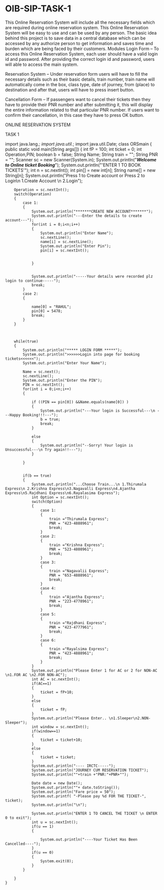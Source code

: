 # OIB-SIP-TASK-1

This Online Reservation System will include all the necessary fields which are required during
online reservation system. This Online Reservation System will be easy to use and can be used by
any person. The basic idea behind this project is to save data in a central database which can be
accessed by any authorize person to get information and saves time and burden which are being
faced by their customers.
 Modules
Login Form – To access this Online Reservation System, each user should have a valid login id and
password. After providing the correct login id and password, users will able to access the main
system.

Reservation System – Under reservation form users will have to fill the necessary details such as
their basic details, train number, train name will automatically come in the box, class type, date of
journey, from (place) to destination and after that, users will have to press insert button.

Cancellation Form – If passengers want to cancel their tickets then they have to provide their
PNR number and after submitting it, this will display the entire information related to that
particular PNR number. If users want to confirm their cancellation, in this case they have to press
OK button.

ONLINE RESERVATION SYSTEM

TASK 1

import java.lang.*; 
import java.util.*;
import java.util.Date;
class ORSmain
{
    public static void main(String args[])
    {
        int fP = 100; int ticket = 0; int Operation,PIN;
        boolean b = false;
        String Name; String train = ""; String PNR = "";
        Scanner sc = new Scanner(System.in);
        System.out.println("*******Welcome to Online ticket Booking*******");
        System.out.println("\'ENTER 1 TO BOOK TICKETS\'");
        int n = sc.nextInt();
        int pin[] = new int[n];
        String name[] = new String[n];
        System.out.println("Press 1 to Create account or Press 2 to Login\n 1.Create Account \n 2.Login");

        Operation = sc.nextInt();
        switch(Operation)
        {
            case 1:
            {
                System.out.println("*******CREATE NEW ACCOUNT*******");
                System.out.println("---Enter the details to create account---");
                for(int i = 0;i<n;i++)
                {
                    System.out.println("Enter Name");
                    sc.nextLine();
                    name[i] = sc.nextLine();
                    System.out.println("Enter Pin");
                    pin[i] = sc.nextInt();


                }


                System.out.println("-----Your details were recorded plz login to continue-----");
                break;
            }
            case 2:
            {

                name[0] = "RAHUL";
                pin[0] = 5478;
                break;
            }
        }



        while(true)
        {
            System.out.println("***** LOGIN FORM *****");
            System.out.println(">>>>>>Login into page for booking tickets<<<<<<");
            System.out.println("Enter Your Name");

            Name = sc.next();
            sc.nextLine();
            System.out.println("Enter the PIN");
            PIN = sc.nextInt();
            for(int i = 0;i<n;i++)
            {

                if ((PIN == pin[0]) &&Name.equals(name[0]) )
                {
                    System.out.println("---Your login is Successful---\n ---Happy Booking!!!---");
                    b = true;
                    break;
                }

                else
                {
                    System.out.println("--Sorry! Your login is Unsuccessful---\n Try again!!---");
                }

            }


            if(b == true)
            {
                System.out.println("...Choose Train...\n 1.Thirumala Express\n 2.Krishna Express\n3.Nagavalli Express\n4.Ajantha Express\n5.Rajdhani Express\n6.Rayalasima Express");
                int Option = sc.nextInt();
                switch(Option)
                {
                    case 1:
                    {
                        train ="Thirumala Express";
                        PNR = "423-4888961";
                        break;
                    }
                    case 2:
                    {
                        train ="Krishna Express";
                        PNR = "523-4808961";
                        break;
                    }
                    case 3:
                    {
                        train ="Nagavalii Express";
                        PNR = "653-4888961";
                        break;
                    }
                    case 4:
                    {
                        train ="Ajantha Express";
                        PNR = "223-4778961";
                        break;
                    }
                    case 5:
                    {
                        train ="Rajdhani Express";
                        PNR = "423-4777961";
                        break;
                    }
                    case 6:
                    {
                        train ="Rayalsima Express";
                        PNR = "423-4888961";
                        break;
                    }
                }
                System.out.println("Please Enter 1 for AC or 2 for NON-AC \n1.FOR AC \n2.FOR NON-AC");
                int AC = sc.nextInt();
                if(AC==1)
                {
                    ticket = fP+10;
                }
                else
                {
                    ticket = fP;
                }
                System.out.println("Please Enter.. \n1.Sleeper\n2.NON-Sleeper");
                int window = sc.nextInt();
                if(window==1)
                {
                    ticket = ticket+10;
                }
                else
                {
                    ticket = ticket;
                }
                System.out.println("---- IRCTC-----");
                System.out.println("JOURNEY CUM RESERVATION TICKET");
                System.out.println(""+train +"PNR:"+PNR+"");

                Date date = new Date();
                System.out.println(""+ date.toString());
                System.out.println("Fare price = 50");
                System.out.printf( "-Please pay %d FOR THE TICKET-", ticket);
                System.out.println("\n");

                System.out.println("ENTER 1 TO CANCEL THE TICKET \n ENTER 0 to exit");
                int u = sc.nextInt();
                if(u == 1)
                {

                    System.out.println("----Your Ticket Has Been Cancelled----");
                }
                if(u == 0)
                {
                    System.exit(0);
                }
            }

        }
    }
